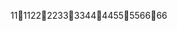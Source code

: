1                   1              1           1                               2                   2              2           2                               3                   3              3           3                               4                   4              4           4                               5                   5              5           5                               6                   6              6           6                               